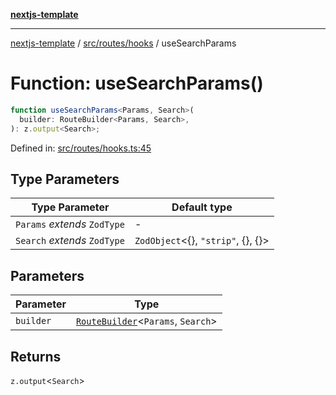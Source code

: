 [**nextjs-template**](../../../../README.md)

---

[nextjs-template](../../../../README.md) / [src/routes/hooks](../README.md) / useSearchParams

# Function: useSearchParams()

```ts
function useSearchParams<Params, Search>(
  builder: RouteBuilder<Params, Search>,
): z.output<Search>;
```

Defined in: [src/routes/hooks.ts:45](https://github.com/Its-Satyajit/nextjs-template/blob/main/src/routes/hooks.ts#L45)

## Type Parameters

| Type Parameter               | Default type                               |
| ---------------------------- | ------------------------------------------ |
| `Params` _extends_ `ZodType` | -                                          |
| `Search` _extends_ `ZodType` | `ZodObject`\<\{\}, `"strip"`, \{\}, \{\}\> |

## Parameters

| Parameter | Type                                                                                 |
| --------- | ------------------------------------------------------------------------------------ |
| `builder` | [`RouteBuilder`](../../makeRoute/type-aliases/RouteBuilder.md)\<`Params`, `Search`\> |

## Returns

`z.output`\<`Search`\>
